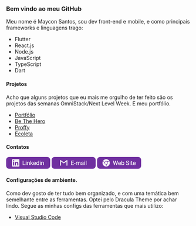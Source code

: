 ### Bem vindo ao meu GitHub
Meu nome é Maycon Santos, sou dev front-end e mobile, e como principais frameworks e linguagens trago:
- Flutter
- React.js
- Node.js
- JavaScript
- TypeScript
- Dart

#### Projetos
Acho que alguns projetos que eu mais me orgulho de ter feito são os projetos das semanas OmniStack/Next Level Week. E meu portfólio.
- [Portfólio](https://github.com/Mayconsgs/Portfolio)
- [Be The Hero](https://github.com/Mayconsgs/Be-The-Hero)
- [Proffy](https://github.com/Mayconsgs/Proffy)
- [Ecoleta](https://github.com/Mayconsgs/Ecoleta)

#### Contatos
  [![Linkedin](https://github.com/Mayconsgs/Mayconsgs/blob/master/assets/Git%20buttons.png)](https://www.linkedin.com/in/mayconsgs/)  [![Email](https://github.com/Mayconsgs/Mayconsgs/blob/master/assets/Git%20buttons-1.png)](mailto:maycon.s.santos44@gmail.com) [![Web Site](https://github.com/Mayconsgs/Mayconsgs/blob/master/assets/Git%20buttons-2.png)](https://mayconsgs.netlify.app/)

#### Configurações de ambiente.
Como dev gosto de ter tudo bem organizado, e com uma temática bem semelhante entre as ferramentas. Optei pelo Dracula Theme por achar lindo.
Segue as minhas configs das ferramentas que mais utilizo:
- [Visual Studio Code](./config/vscode-config.json)